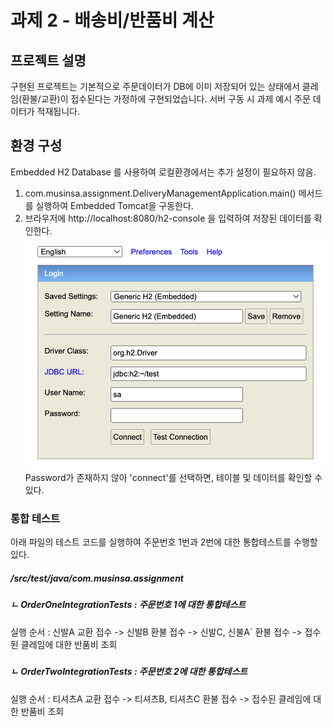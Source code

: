 # 과제 2 - 배송비/반품비 계산

## 프로젝트 설명 ##
구현된 프로젝트는 기본적으로 주문데이터가 DB에 이미 저장되어 있는 상태에서 클레임(환불/교환)이 접수된다는 가정하에 구현되었습니다. 
서버 구동 시 과제 예시 주문 데이터가 적재됩니다.   

## 환경 구성 ##

Embedded H2 Database 를 사용하여 로컬환경에서는 추가 설정이 필요하지 않음.
1. com.musinsa.assignment.DeliveryManagementApplication.main() 메서드를 실행하여 Embedded Tomcat을 구동한다.
2. 브라우저에 http://localhost:8080/h2-console 을 입력하여 저장된 데이터를 확인한다.
    ![캡처](h2.png)
    Password가 존재하지 않아 'connect'를 선택하면, 테이블 및 데이터를 확인할 수 있다.

### 통합 테스트 ###
아래 파일의 테스트 코드를 실행하여 주문번호 1번과 2번에 대한 통합테스트를 수행할 있다.
##### /src/test/java/com.musinsa.assignment #####
##### ㄴ OrderOneIntegrationTests : 주문번호 1에 대한 통합테스트 #####
실행 순서 : 신발A 교환 접수 -> 신발B 환불 접수 -> 신발C, 신불A` 환불 접수 -> 접수된 클레임에 대한 반품비 조회  
#####  #####
##### ㄴ OrderTwoIntegrationTests : 주문번호 2에 대한 통합테스트 #####
실행 순서 : 티셔츠A 교환 접수 -> 티셔츠B, 티셔츠C 환불 접수 -> 접수된 클레임에 대한 반품비 조회

